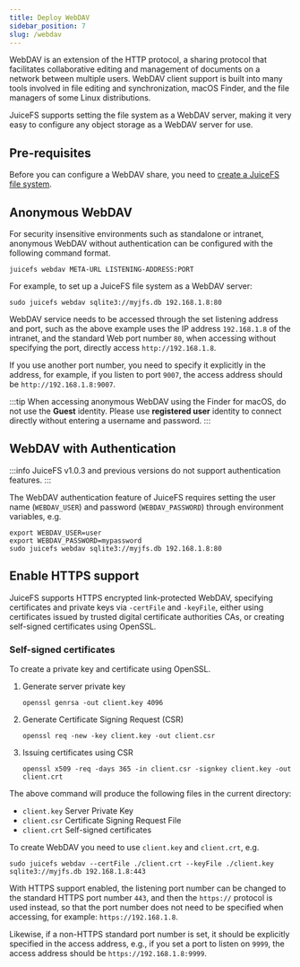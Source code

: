 ```yaml
---
title: Deploy WebDAV
sidebar_position: 7
slug: /webdav
---
```


WebDAV is an extension of the HTTP protocol, a sharing protocol that facilitates collaborative editing and management of documents on a network between multiple users. WebDAV client support is built into many tools involved in file editing and synchronization, macOS Finder, and the file managers of some Linux distributions.

JuiceFS supports setting the file system as a WebDAV server, making it very easy to configure any object storage as a WebDAV server for use.

## Pre-requisites

Before you can configure a WebDAV share, you need to [create a JuiceFS file system](./quick_start_guide#juicefs-format).

## Anonymous WebDAV

For security insensitive environments such as standalone or intranet, anonymous WebDAV without authentication can be configured with the following command format.

```shell
juicefs webdav META-URL LISTENING-ADDRESS:PORT
```

For example, to set up a JuiceFS file system as a WebDAV server:

```shell
sudo juicefs webdav sqlite3://myjfs.db 192.168.1.8:80
```

WebDAV service needs to be accessed through the set listening address and port, such as the above example uses the IP address `192.168.1.8` of the intranet, and the standard Web port number `80`, when accessing without specifying the port, directly access `http://192.168.1.8`.

If you use another port number, you need to specify it explicitly in the address, for example, if you listen to port `9007`, the access address should be `http://192.168.1.8:9007`.

:::tip
When accessing anonymous WebDAV using the Finder for macOS, do not use the **Guest** identity. Please use **registered user** identity to connect directly without entering a username and password.
:::

## WebDAV with Authentication

:::info
JuiceFS v1.0.3 and previous versions do not support authentication features.
:::

The WebDAV authentication feature of JuiceFS requires setting the user name (`WEBDAV_USER`) and password (`WEBDAV_PASSWORD`) through environment variables, e.g.

```shell
export WEBDAV_USER=user
export WEBDAV_PASSWORD=mypassword
sudo juicefs webdav sqlite3://myjfs.db 192.168.1.8:80
```

## Enable HTTPS support

JuiceFS supports HTTPS encrypted link-protected WebDAV, specifying certificates and private keys via `-certFile` and `-keyFile`, either using certificates issued by trusted digital certificate authorities CAs, or creating self-signed certificates using OpenSSL.

### Self-signed certificates

To create a private key and certificate using OpenSSL.

1. Generate server private key

    ```shell
    openssl genrsa -out client.key 4096
    ```

2. Generate Certificate Signing Request (CSR)

    ```shell
    openssl req -new -key client.key -out client.csr
    ```

3. Issuing certificates using CSR

    ```shell
    openssl x509 -req -days 365 -in client.csr -signkey client.key -out client.crt
    ```

The above command will produce the following files in the current directory:

- `client.key` Server Private Key
- `client.csr` Certificate Signing Request File
- `client.crt` Self-signed certificates

To create WebDAV you need to use `client.key` and `client.crt`, e.g.

```shell
sudo juicefs webdav --certFile ./client.crt --keyFile ./client.key sqlite3://myjfs.db 192.168.1.8:443
```

With HTTPS support enabled, the listening port number can be changed to the standard HTTPS port number `443`, and then the `https://` protocol is used instead, so that the port number does not need to be specified when accessing, for example: `https://192.168.1.8`.

Likewise, if a non-HTTPS standard port number is set, it should be explicitly specified in the access address, e.g., if you set a port to listen on `9999`, the access address should be `https://192.168.1.8:9999`.